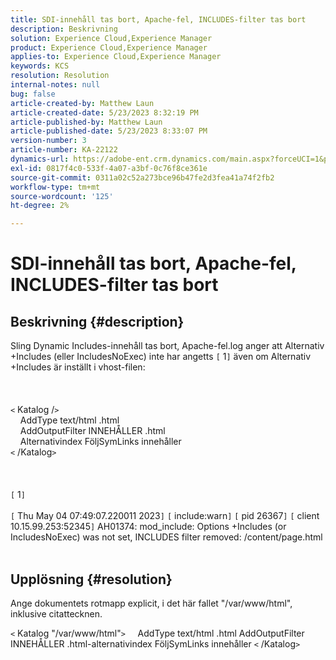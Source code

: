 ```yaml
---
title: SDI-innehåll tas bort, Apache-fel, INCLUDES-filter tas bort
description: Beskrivning
solution: Experience Cloud,Experience Manager
product: Experience Cloud,Experience Manager
applies-to: Experience Cloud,Experience Manager
keywords: KCS
resolution: Resolution
internal-notes: null
bug: false
article-created-by: Matthew Laun
article-created-date: 5/23/2023 8:32:19 PM
article-published-by: Matthew Laun
article-published-date: 5/23/2023 8:33:07 PM
version-number: 3
article-number: KA-22122
dynamics-url: https://adobe-ent.crm.dynamics.com/main.aspx?forceUCI=1&pagetype=entityrecord&etn=knowledgearticle&id=72bd3ce5-a8f9-ed11-8849-6045bd0065b6
exl-id: 0817f4c0-533f-4a07-a3bf-0c76f8ce361e
source-git-commit: 0311a02c52a273bce96b47fe2d3fea41a74f2fb2
workflow-type: tm+mt
source-wordcount: '125'
ht-degree: 2%

---
```


# SDI-innehåll tas bort, Apache-fel, INCLUDES-filter tas bort

## Beskrivning {#description}

Sling Dynamic Includes-innehåll tas bort, Apache-fel.log anger att Alternativ +Includes (eller IncludesNoExec) inte har angetts `[` 1`]`  även om Alternativ +Includes är inställt i vhost-filen:<br><br> <br><br>`<` Katalog /`>`
<br>    AddType text/html .html
<br>    AddOutputFilter INNEHÅLLER .html
<br>    Alternativindex FöljSymLinks innehåller
<br>`<` /Katalog`>` <br><br> <br><br>`[` 1`]` <br><br>`[` Thu May 04 07:49:07.220011 2023`]`  `[` include:warn`]`  `[` pid 26367`]`  `[` client 10.15.99.253:52345`]`  AH01374: mod_include: Options +Includes (or IncludesNoExec) was not set, INCLUDES filter removed: /content/page.html
<br> 

## Upplösning {#resolution}


Ange dokumentets rotmapp explicit, i det här fallet &quot;/var/www/html&quot;, inklusive citattecknen.

`<` Katalog &quot;/var/www/html&quot;`>`
    AddType text/html .html AddOutputFilter INNEHÅLLER .html-alternativindex FöljSymLinks innehåller
`<` /Katalog`>`

